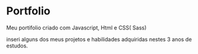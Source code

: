 # Portfolio

Meu portifolio criado com Javascript, Html e CSS( Sass) 

inseri alguns dos meus projetos e habilidades adquiridas nestes 3 anos de estudos. 
